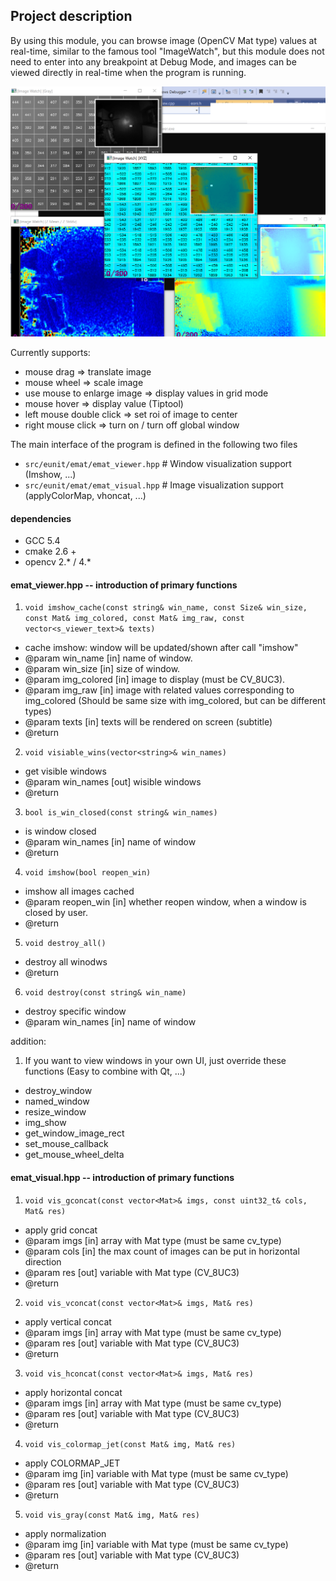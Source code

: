﻿## Project description ##

By using this module, you can browse image (OpenCV Mat type) values at real-time, similar to the famous tool "ImageWatch", but this module does not need to enter into any breakpoint at Debug Mode, and images can be viewed directly in real-time when the program is running.


![example](example.png)

Currently supports:
- mouse drag => translate image
- mouse wheel => scale image
- use mouse to enlarge image => display values in grid mode
- mouse hover => display value (Tiptool)
- left mouse double click => set roi of image to center
- right mouse click => turn on / turn off global window



The main interface of the program is defined in the following two files
- `src/eunit/emat/emat_viewer.hpp`  	# Window visualization support (Imshow, ...)
- `src/eunit/emat/emat_visual.hpp`  	# Image visualization support (applyColorMap, vhoncat, ...)


#### dependencies  ####
- GCC 5.4
- cmake 2.6 +
- opencv 2.* / 4.*

#### emat_viewer.hpp -- introduction of primary functions  ####

1. `void imshow_cache(const string& win_name, const Size& win_size, const Mat& img_colored, const Mat& img_raw, const vector<s_viewer_text>& texts)`

- cache imshow: window will be updated/shown after call "imshow"
- @param win_name [in] name of window.
- @param win_size [in] size of window.
- @param img_colored [in] image to display (must be CV_8UC3).
- @param img_raw [in] image with related values corresponding to img_colored (Should be same size with img_colored, but can be different types)
- @param texts [in] texts will be rendered on screen (subtitle)
- @return
   
2. `void visiable_wins(vector<string>& win_names)`

- get visible windows
- @param win_names [out] wisible windows
- @return
	
3. `bool is_win_closed(const string& win_names)`

- is window closed
- @param win_names [in] name of window
- @return
  
4. `void imshow(bool reopen_win)`

- imshow all images cached
- @param reopen_win [in] whether reopen window, when a window is closed by user. 
- @return
		
5. `void destroy_all()`

- destroy all winodws
- @return

6. `void destroy(const string& win_name)`

- destroy specific window
- @param win_names [in] name of window



addition:

1. If you want to view windows in your own UI, just override these functions (Easy to combine with Qt, ...)

- destroy_window
- named_window
- resize_window
- img_show
- get_window_image_rect
- set_mouse_callback
- get_mouse_wheel_delta
	
#### emat_visual.hpp -- introduction of primary functions  ####

1. `void vis_gconcat(const vector<Mat>& imgs, const uint32_t& cols, Mat& res)`

- apply grid concat 
- @param imgs [in] array with Mat type (must be same cv_type)
- @param cols [in] the max count of images can be put in horizontal direction
- @param res [out] variable with Mat type (CV_8UC3)
- @return


2. `void vis_vconcat(const vector<Mat>& imgs, Mat& res)`

- apply vertical concat
- @param imgs [in] array with Mat type (must be same cv_type)
- @param res [out] variable with Mat type (CV_8UC3)
- @return

3. `void vis_hconcat(const vector<Mat>& imgs, Mat& res)`

- apply horizontal concat
- @param imgs [in] array with Mat type (must be same cv_type)
- @param res [out] variable with Mat type (CV_8UC3)
- @return


4. `void vis_colormap_jet(const Mat& img, Mat& res)`

- apply COLORMAP_JET
- @param img [in] variable with Mat type (must be same cv_type)
- @param res [out] variable with Mat type (CV_8UC3)
- @return


5. `void vis_gray(const Mat& img, Mat& res)`

- apply normalization
- @param img [in] variable with Mat type (must be same cv_type)
- @param res [out] variable with Mat type (CV_8UC3)
- @return
